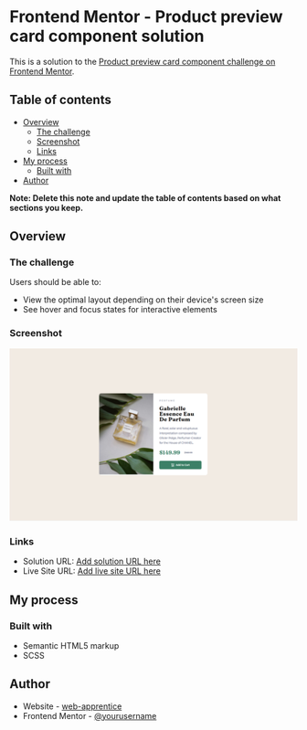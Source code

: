 # Frontend Mentor - Product preview card component solution

This is a solution to the [Product preview card component challenge on Frontend Mentor](https://www.frontendmentor.io/challenges/product-preview-card-component-GO7UmttRfa).

## Table of contents

- [Overview](#overview)
  - [The challenge](#the-challenge)
  - [Screenshot](#screenshot)
  - [Links](#links)
- [My process](#my-process)
  - [Built with](#built-with)
- [Author](#author)

**Note: Delete this note and update the table of contents based on what sections you keep.**

## Overview

### The challenge

Users should be able to:

- View the optimal layout depending on their device's screen size
- See hover and focus states for interactive elements

### Screenshot

![](./screenshots/02_product_review_card_desktop.png)

### Links

- Solution URL: [Add solution URL here](https://github.com/markrajk/fm_02_product_preview_card)
- Live Site URL: [Add live site URL here](https://markrajk.github.io/fm_02_product_preview_card/)

## My process

### Built with

- Semantic HTML5 markup
- SCSS

## Author

- Website - [web-apprentice](https://www.web-apprentice.com/)
- Frontend Mentor - [@yourusername](https://www.frontendmentor.io/profile/markrajk)

